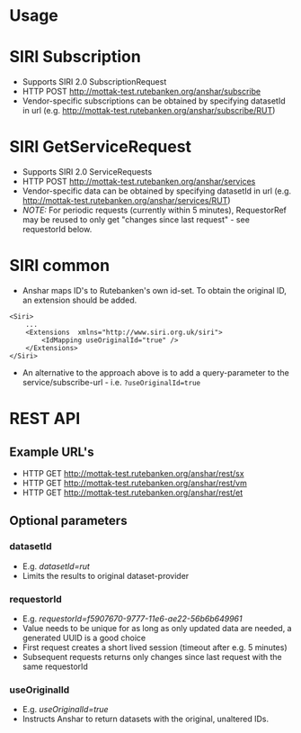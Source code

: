 # Usage

# SIRI Subscription
- Supports SIRI 2.0 SubscriptionRequest
- HTTP POST http://mottak-test.rutebanken.org/anshar/subscribe
- Vendor-specific subscriptions can be obtained by specifying datasetId in url (e.g. http://mottak-test.rutebanken.org/anshar/subscribe/RUT) 
 
# SIRI GetServiceRequest
- Supports SIRI 2.0 ServiceRequests
- HTTP POST http://mottak-test.rutebanken.org/anshar/services
- Vendor-specific data can be obtained by specifying datasetId in url (e.g. http://mottak-test.rutebanken.org/anshar/services/RUT)
- *NOTE:* For periodic requests (currently within 5 minutes), RequestorRef may be reused to only get "changes since last request" - see requestorId below.

# SIRI common
- Anshar maps ID's to Rutebanken's own id-set. To obtain the original ID, an extension should be added. 

```
<Siri>
    ...
    <Extensions  xmlns="http://www.siri.org.uk/siri">
        <IdMapping useOriginalId="true" />
    </Extensions>
</Siri>
```
- An alternative to the approach above is to add a query-parameter to the service/subscribe-url - i.e. `?useOriginalId=true`


# REST API

## Example URL's
- HTTP GET http://mottak-test.rutebanken.org/anshar/rest/sx
- HTTP GET http://mottak-test.rutebanken.org/anshar/rest/vm
- HTTP GET http://mottak-test.rutebanken.org/anshar/rest/et

## Optional parameters

### datasetId
- E.g. _datasetId=rut_
- Limits the results to original dataset-provider

### requestorId
- E.g. _requestorId=f5907670-9777-11e6-ae22-56b6b649961_
- Value needs to be unique for as long as only updated data are needed, a generated UUID is a good choice
- First request creates a short lived session (timeout after e.g. 5 minutes)
- Subsequent requests returns only changes since last request with the same requestorId

### useOriginalId
- E.g. _useOriginalId=true_
- Instructs Anshar to return datasets with the original, unaltered IDs.